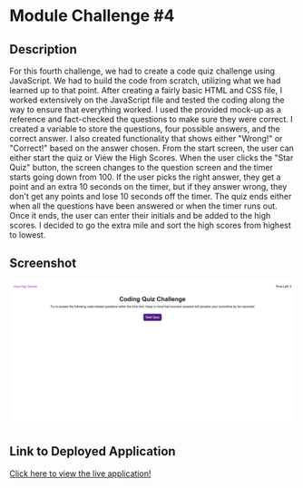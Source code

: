 # Module Challenge #4

## Description
For this fourth challenge, we had to create a code quiz challenge using JavaScript. We had to build the code from scratch, utilizing what we had learned up to that point. After creating a fairly basic HTML and CSS file, I worked extensively on the JavaScript file and tested the coding along the way to ensure that everything worked. I used the provided mock-up as a reference and fact-checked the questions to make sure they were correct. I created a variable to store the questions, four possible answers, and the correct answer. I also created functionality that shows either "Wrong!" or "Correct!" based on the answer chosen. From the start screen, the user can either start the quiz or View the High Scores. When the user clicks the "Star Quiz" button, the screen changes to the question screen and the timer starts going down from 100. If the user picks the right answer, they get a point and an extra 10 seconds on the timer, but if they answer wrong, they don't get any points and lose 10 seconds off the timer. The quiz ends either when all the questions have been answered or when the timer runs out. Once it ends, the user can enter their initials and be added to the high scores. I decided to go the extra mile and sort the high scores from highest to lowest.

## Screenshot
![Web Application Screenshot](/assets/scrnli_1_21_2024_5-26-05%20PM.png)

## Link to Deployed Application
[Click here to view the live application!](https://lowerym.github.io/module-challenge-4/)
